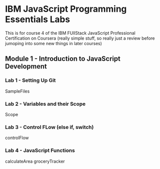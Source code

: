 # IBM JavaScript Programming Essentials Labs

This is for course 4 of the IBM FUllStack JavaScript Professional Certification on Coursera
(really simple stuff, so really just a review before jumoping into some new things in later courses)

## Module 1 - Introduction to JavaScript Development

### Lab 1 - Setting Up Git

SampleFiles

### Lab 2 - Variables and their Scope

Scope

### Lab 3 - Control FLow (else if, switch)

controlFlow

### Lab 4 - JavaScript Functions

calculateArea
groceryTracker
